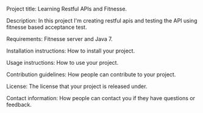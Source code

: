 Project title: Learning Restful APIs and Fitnesse.

Description: In this project I'm creating restful apis and testing the API using fitnesse based acceptance test.

Requirements: Fitnesse server and Java 7.

Installation instructions: How to install your project.

Usage instructions: How to use your project.

Contribution guidelines: How people can contribute to your project.

License: The license that your project is released under.

Contact information: How people can contact you if they have questions or feedback.